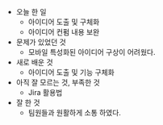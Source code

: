 - 오늘 한 일
    - 아이디어 도출 및 구체화
    - 아이디어 컨펌 내용 보완
- 문제가 있었던 것
    - 모바일 특성화된 아이디어 구상이 어려웠다.
- 새로 배운 것
    - 아이디어 도출 및 기능 구체화
- 아직 잘 모르는 것, 부족한 것
    - Jira 활용법
- 잘 한 것
    - 팀원들과 원활하게 소통 하였다.